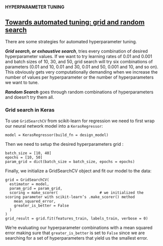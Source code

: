 #### HYPERPARAMETER TUNING
## [Towards automated tuning: grid and random search](https://www.codecademy.com/paths/build-deep-learning-models-with-tensorflow/tracks/dlsp-getting-started-with-tensorflow/modules/dlsp-implementing-neural-networks/lessons/hyperparameter-tuning-neural/exercises/automated-tuning-grid-random-search)
There are some strategies for automated hyperparameter tuning.

***Grid search, or exhaustive search***, tries every combination of desired hyperparameter values.
If we want to try learning rates of 0.01 and 0.001 and batch sizes of 10, 30, and 50, grid search will try six combinations of parameters (0.01 and 10, 0.01 and 30, 0.01 and 50, 0.001 and 10, and so on). 
This obviously gets very computationally demanding when we increase the number of values per hyperparameter or the number of hyperparameters we want to tune.

***Random Search*** goes through random combinations of hyperparameters and doesn’t try them all.

### Grid search in Keras
To use `GridSearchCV` from scikit-learn for regression we need to first wrap our neural network model into a `KerasRegressor`:
```
model = KerasRegressor(build_fn = design_model)
```
Then we need to setup the desired hyperparameters grid :
```
batch_size = [10, 40]
epochs = [10, 50]
param_grid = dict(batch_size = batch_size, epochs = epochs)
```
Finally, we initialize a GridSearchCV object and fit our model to the data:
```
grid = GridSearchCV(
  estimator = model, 
  param_grid = param_grid, 
  scoring = make_scorer(                   # we initialized the scoring parameter with scikit-learn’s .make_scorer() method
    mean_squared_error, 
    greater_is_better = False
  )
)
grid_result = grid.fit(features_train, labels_train, verbose = 0)
```
We’re evaluating our hyperparameter combinations with a mean squared error making sure that `greater_is_better` is set to `False` since we are searching for a set of hyperparameters that yield us the smallest error.


